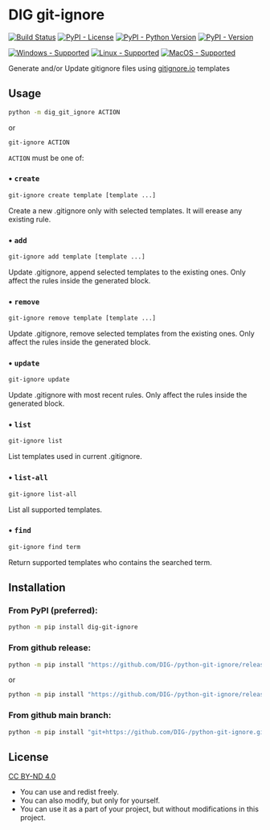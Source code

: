 # DIG git-ignore
[![Build Status](https://img.shields.io/appveyor/build/DIG-/python-git-ignore/master?logo=appveyor&logoColor=dddddd)](https://ci.appveyor.com/project/DIG-/python-git-ignore/branch/master)
[![PyPI - License](https://img.shields.io/pypi/l/dig-git-ignore?color=blue)](https://creativecommons.org/licenses/by-nd/4.0/)
[![PyPI - Python Version](https://img.shields.io/pypi/pyversions/dig-git-ignore)](https://pypi.org/project/dig-git-ignore/)
[![PyPI - Version](https://img.shields.io/pypi/v/dig-git-ignore)](https://pypi.org/project/dig-git-ignore/)

[![Windows - Supported](https://img.shields.io/badge/windows-supported-success?logo=windows&logoColor=dddddd)](#)
[![Linux - Supported](https://img.shields.io/badge/linux-supported-success?logo=linux&logoColor=dddddd)](#)
[![MacOS - Supported](https://img.shields.io/badge/macos-supported-success?logo=apple&logoColor=dddddd)](#)

Generate and/or Update gitignore files using [gitignore.io](https://gitignore.io/) templates

## Usage
```sh
python -m dig_git_ignore ACTION
```
or
```sh
git-ignore ACTION
```

`ACTION` must be one of:

### • `create`
```sh
git-ignore create template [template ...]
```
Create a new .gitignore only with selected templates. It will erease any existing rule.

### • `add`
```sh
git-ignore add template [template ...]
```
Update .gitignore, append selected templates to the existing ones. Only affect the rules inside the generated block.

### • `remove`
```sh
git-ignore remove template [template ...]
```
Update .gitignore, remove selected templates from the existing ones. Only affect the rules inside the generated block.

### • `update`
```sh
git-ignore update
```
Update .gitignore with most recent rules. Only affect the rules inside the generated block.

### • `list`
```sh
git-ignore list
```
List templates used in current .gitignore.

### • `list-all`
```sh
git-ignore list-all
```
List all supported templates.

### • `find`
```sh
git-ignore find term
```
Return supported templates who contains the searched term.

## Installation
### From PyPI (preferred):
``` sh
python -m pip install dig-git-ignore
```
### From github release:
``` sh
python -m pip install "https://github.com/DIG-/python-git-ignore/releases/download/1.0.2/dig_git_ignore-1.0.2-py3-none-any.whl"
```
or
``` sh
python -m pip install "https://github.com/DIG-/python-git-ignore/releases/download/1.0.2/dig_git_ignore.tar.gz"
```

### From github main branch:
``` sh
python -m pip install "git+https://github.com/DIG-/python-git-ignore.git@master#egg=dig_git_ignore"
```

## License
[CC BY-ND 4.0](https://creativecommons.org/licenses/by-nd/4.0/)

- You can use and redist freely.
- You can also modify, but only for yourself.
- You can use it as a part of your project, but without modifications in this project.